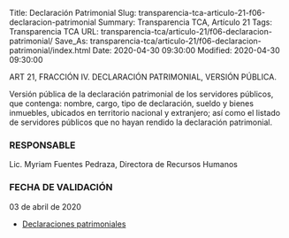Title: Declaración Patrimonial
Slug: transparencia-tca-articulo-21-f06-declaracion-patrimonial
Summary: Transparencia TCA, Artículo 21
Tags: Transparencia TCA
URL: transparencia-tca/articulo-21/f06-declaracion-patrimonial/
Save_As: transparencia-tca/articulo-21/f06-declaracion-patrimonial/index.html
Date: 2020-04-30 09:30:00
Modified: 2020-04-30 09:30:00


ART 21, FRACCIÓN IV. DECLARACIÓN PATRIMONIAL, VERSIÓN PÚBLICA.


Versión pública de la declaración patrimonial de los servidores públicos, que contenga: nombre, cargo, tipo de declaración, sueldo y bienes inmuebles, ubicados en territorio nacional y extranjero; así como el listado de servidores públicos que no hayan rendido la declaración patrimonial.


### RESPONSABLE

Lic. Myriam Fuentes Pedraza, Directora de Recursos Humanos



### FECHA DE VALIDACIÓN

03 de abril de 2020

* [Declaraciones patrimoniales](https://declaranet.sefircoahuila.gob.mx/sidp/publica/?q=E0042&q2=57)




